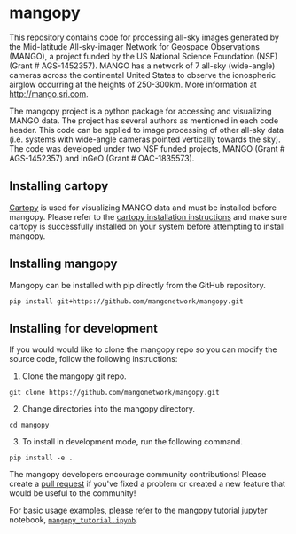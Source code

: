 # mangopy
This repository contains code for processing all-sky images generated by the Mid-latitude All-sky-imager Network for Geospace Observations (MANGO), a project funded by the US National Science Foundation (NSF) (Grant \# AGS-1452357). MANGO has a network of 7 all-sky (wide-angle) cameras across the continental United States to observe the ionospheric airglow occurring at the heights of 250-300km. More information at http://mango.sri.com.

The mangopy project is a python package for accessing and visualizing MANGO data.  The project has several authors as mentioned in each code header. This code can be applied to image processing of other all-sky data (i.e. systems with wide-angle cameras pointed vertically towards the sky).  The code was developed under two NSF funded projects, MANGO (Grant \# AGS-1452357) and InGeO (Grant \# OAC-1835573).

## Installing cartopy
[Cartopy](https://scitools.org.uk/cartopy/docs/latest/index.html) is used for visualizing MANGO data and must be installed before mangopy.  Please refer to the [cartopy installation instructions](https://scitools.org.uk/cartopy/docs/latest/installing.html#installing) and make sure cartopy is successfully installed on your system before attempting to install mangopy.

## Installing mangopy
Mangopy can be installed with pip directly from the GitHub repository.
```
pip install git+https://github.com/mangonetwork/mangopy.git
```

## Installing for development
If you would would like to clone the mangopy repo so you can modify the source code, follow the following instructions:

1. Clone the mangopy git repo.
```
git clone https://github.com/mangonetwork/mangopy.git
```
2. Change directories into the mangopy directory.
```
cd mangopy
```
3. To install in development mode, run the following command.
```
pip install -e .
```

The mangopy developers encourage community contributions!  Please create a [pull request](https://github.com/mangonetwork/mangopy/pulls) if you've fixed a problem or created a new feature that would be useful to the community!

For basic usage examples, please refer to the mangopy tutorial jupyter notebook, [`mangopy_tutorial.ipynb`](https://github.com/astib/MANGO/blob/master/mangopy_tutorial.ipynb).
